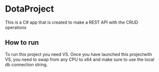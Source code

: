 # DotaProject
This is a C# app that is created to make a REST API with the CRUD operations

How to run 
----------
To run this project you need VS. Once you have launched this projectwith VS, you need to swap from any CPU to x64 and make sure to use the local db connection string. 
